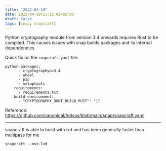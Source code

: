 ```yaml
---
title: "2022-04-19"
date: 2022-04-19T21:11:02+02:00
draft: false
tags: [snap, snapcraft]
---
```

Python cryptography module from version 3.4 onwards requires Rust to be compiled.
This causes issues with snap builds packages and its internal dependencies.

Quick fix on the `snapcraft.yaml` file:
```
python-packages:
      - cryptography==3.4
      - wheel
      - pip
      - setuptools
    requirements:
      - requirements.txt
    build-environment:
      - "CRYPTOGRAPHY_DONT_BUILD_RUST": "1"
```
Reference: https://github.com/canonical/hotsos/blob/main/snap/snapcraft.yaml

---

snapcraft is able to build with lxd and has been generally faster than multipass for me

```
snapcraft --use-lxd
```

